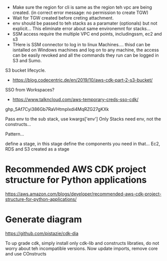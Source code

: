 - Make sure the region for cli is same as the region teh vpc are being created. (in correct error message:  no permission to create TGW)
- Wait for TGW created before creting attachment.
- env should be passed to teh stacks as a paramater (optionals) but not explicit... This eliminate error about same environemnt for stacks...
- SSM access require the multiple VPC end points, includingssm, ec2 and s3
- THere is SSM connector to log in to linux Machines.... thisd can be isntalled on Windows machines and log on to any machine, the access can be easily revoked and all the commands they run can be logged in S3 and Sumo.

S3 bucket lifecycle.
  - https://blog.codecentric.de/en/2019/10/aws-cdk-part-2-s3-bucket/


SSO from Workspaces?
  - https://www.talkncloud.com/aws-temporary-creds-sso-cdk/

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

Pass env to the sub stack, use kwargs['env']
Only Stacks need env, not the constructs...

Pattern...

define a stage, 
in this stage define the components you need in that...
Ec2, RDS and S3 created as a stage

# Recommended AWS CDK project structure for Python applications
https://aws.amazon.com/blogs/developer/recommended-aws-cdk-project-structure-for-python-applications/

# Generate diagram
https://github.com/pistazie/cdk-dia

To up grade cdk, simply install only cdk-lib and constructs libraties, do not worry about teh incompatible versions.
Now update imports, remove core and use COnstructs 